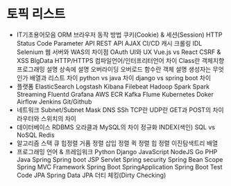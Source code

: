 # 토픽 리스트

- IT기초용어모음
ORM
브라우저 동작 방법
쿠키(Cookie) & 세션(Session)
HTTP Status Code
Parameter
API
REST API
AJAX
CI/CD
캐시
크롤링
IDL
Selenium
웹 서버와 WAS의 차이점
OAuth
UI와 UX
Vue.js vs React
CSRF & XSS
BIgData
HTTP/HTTPS
컴파일언어/인터프리터언어 차이
Class란
객체지향 프로그래밍 설명
상속에 설명
오버라이딩
오버로드
함수란
객체 설명
생성자는 무엇인가
배열과 리스트 차이
python vs java 차이
django vs spring boot 차이
- 플랫폼
ElasticSearch
Logstash
Kibana
Filebeat
Hadoop
Spark
Spark Streaming
Fluentd
Grafana
AWS ECR
Kafka
Flume
Kubernetes
Doker
Airflow
Jenkins
Git/Github
- 네트워크
Subnet/Subnet Mask
DNS
SSh
TCP란
UDP란
GET과 POST의 차이
라우터와 스위치의 차이
- 데이터베이스
RDBMS
오라클과 MySQL의 차이
정규화
INDEX(색인)
SQL vs NoSQL
Redis
- 알고리즘
스택
큐
힙정렬
거품 정렬
삽입 정렬
퀵 정렬
힙 정렬
이진탐색트리
배열
- 프로그래밍 언어 & 프레임워크
Python
Django
JavaScript
NodeJS
Go
PHP
Java
Spring
Spring boot
JSP
Servlet
Spring security
Spring Bean Scope
Spring MVC Framework
Spring Boot SpringApplication
Spring Boot Test Code
JPA
Spring Data JPA 더티 체킹(Dirty Checking)
